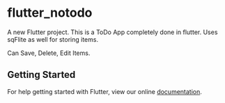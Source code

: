 # flutter_notodo

A new Flutter project. This is a ToDo App completely done in flutter.
Uses sqFlite as well for storing items.

Can Save, Delete, Edit Items.

## Getting Started

For help getting started with Flutter, view our online
[documentation](https://flutter.io/).
